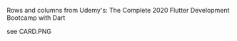 Rows and columns from Udemy's: The Complete 2020 Flutter Development Bootcamp with Dart

see CARD.PNG
